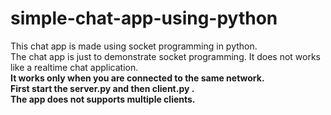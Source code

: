 # simple-chat-app-using-python
This chat app is made using socket programming in python. <br>
The chat app is just to demonstrate socket programming. It does not works like a realtime chat application. <br>
<b>It works only when you are connected to the same network.<b><br>
First start the server.py and then client.py .<br>
The app does not supports multiple clients.<br>

